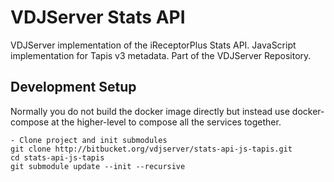 VDJServer Stats API
===================

VDJServer implementation of the iReceptorPlus Stats API.
JavaScript implementation for Tapis v3 metadata.
Part of the VDJServer Repository.

## Development Setup

Normally you do not build the docker image directly but instead use
docker-compose at the higher-level to compose all the services
together.

```
- Clone project and init submodules
git clone http://bitbucket.org/vdjserver/stats-api-js-tapis.git
cd stats-api-js-tapis
git submodule update --init --recursive
```

